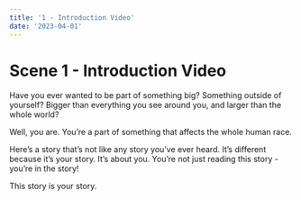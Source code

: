 ```yaml
---
title: '1 - Introduction Video'
date: '2023-04-01'
---
```


# Scene 1 - Introduction Video

Have you ever wanted to be part of something big? Something outside of yourself? Bigger than everything you see around you, and larger than the whole world?

Well, you are. You’re a part of something that affects the whole human race.

Here’s a story that’s not like any story you’ve ever heard. It’s different because it’s your story. It’s about you. You’re not just reading this story - you’re in the story!

This story is your story.
